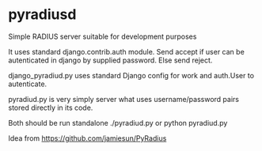 # pyradiusd
Simple RADIUS server suitable for development purposes

It uses standard django.contrib.auth module.
Send accept if user can be autenticated in django by supplied password.
Else send reject.

django_pyradiud.py uses standard Django config for work and auth.User to autenticate.

pyradiud.py is very simply server what uses username/password pairs stored directly in its code.

Both should be run standalone
./pyradiud.py
or 
python pyradiud.py

Idea from https://github.com/jamiesun/PyRadius
